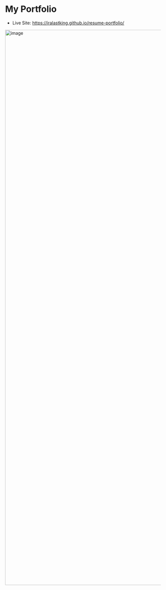 # My Portfolio

- Live Site: https://iralastking.github.io/resume-portfolio/

<img width="1792" alt="image" src="https://user-images.githubusercontent.com/122650380/232067334-717620cb-a0b4-4220-9c07-fdac85ccd685.png">
